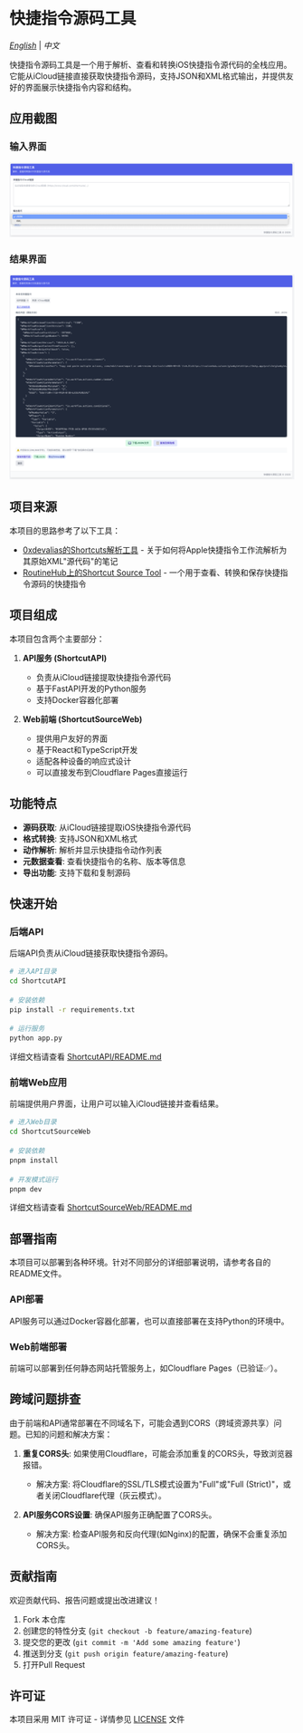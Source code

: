 # 快捷指令源码工具

_[English](./README_EN.md)_ | _中文_

快捷指令源码工具是一个用于解析、查看和转换iOS快捷指令源代码的全栈应用。它能从iCloud链接直接获取快捷指令源码，支持JSON和XML格式输出，并提供友好的界面展示快捷指令内容和结构。

## 应用截图

### 输入界面
![快捷指令源码工具输入界面](./assets/input-screen.png)

### 结果界面
![快捷指令源码工具结果界面](./assets/result-screen.png)

## 项目来源

本项目的思路参考了以下工具：
- [0xdevalias的Shortcuts解析工具](https://gist.github.com/0xdevalias/27d9aea9529be7b6ce59055332a94477) - 关于如何将Apple快捷指令工作流解析为其原始XML"源代码"的笔记
- [RoutineHub上的Shortcut Source Tool](https://routinehub.co/shortcut/5256/) - 一个用于查看、转换和保存快捷指令源码的快捷指令

## 项目组成

本项目包含两个主要部分：

1. **API服务 (ShortcutAPI)**
   - 负责从iCloud链接提取快捷指令源代码
   - 基于FastAPI开发的Python服务
   - 支持Docker容器化部署

2. **Web前端 (ShortcutSourceWeb)**
   - 提供用户友好的界面
   - 基于React和TypeScript开发
   - 适配各种设备的响应式设计
   - 可以直接发布到Cloudflare Pages直接运行

## 功能特点

- **源码获取**: 从iCloud链接提取iOS快捷指令源代码
- **格式转换**: 支持JSON和XML格式
- **动作解析**: 解析并显示快捷指令动作列表
- **元数据查看**: 查看快捷指令的名称、版本等信息
- **导出功能**: 支持下载和复制源码

## 快速开始

### 后端API

后端API负责从iCloud链接获取快捷指令源码。

```bash
# 进入API目录
cd ShortcutAPI

# 安装依赖
pip install -r requirements.txt

# 运行服务
python app.py
```

详细文档请查看 [ShortcutAPI/README.md](./ShortcutAPI/README.md)

### 前端Web应用

前端提供用户界面，让用户可以输入iCloud链接并查看结果。

```bash
# 进入Web目录
cd ShortcutSourceWeb

# 安装依赖
pnpm install

# 开发模式运行
pnpm dev
```

详细文档请查看 [ShortcutSourceWeb/README.md](./ShortcutSourceWeb/README.md)

## 部署指南

本项目可以部署到各种环境。针对不同部分的详细部署说明，请参考各自的README文件。

### API部署

API服务可以通过Docker容器化部署，也可以直接部署在支持Python的环境中。

### Web前端部署

前端可以部署到任何静态网站托管服务上，如Cloudflare Pages（已验证✅）。

## 跨域问题排查

由于前端和API通常部署在不同域名下，可能会遇到CORS（跨域资源共享）问题。已知的问题和解决方案：

1. **重复CORS头**: 如果使用Cloudflare，可能会添加重复的CORS头，导致浏览器报错。
   - 解决方案: 将Cloudflare的SSL/TLS模式设置为"Full"或"Full (Strict)"，或者关闭Cloudflare代理（灰云模式）。

2. **API服务CORS设置**: 确保API服务正确配置了CORS头。
   - 解决方案: 检查API服务和反向代理(如Nginx)的配置，确保不会重复添加CORS头。

## 贡献指南

欢迎贡献代码、报告问题或提出改进建议！

1. Fork 本仓库
2. 创建您的特性分支 (`git checkout -b feature/amazing-feature`)
3. 提交您的更改 (`git commit -m 'Add some amazing feature'`)
4. 推送到分支 (`git push origin feature/amazing-feature`)
5. 打开Pull Request

## 许可证

本项目采用 MIT 许可证 - 详情参见 [LICENSE](LICENSE) 文件
